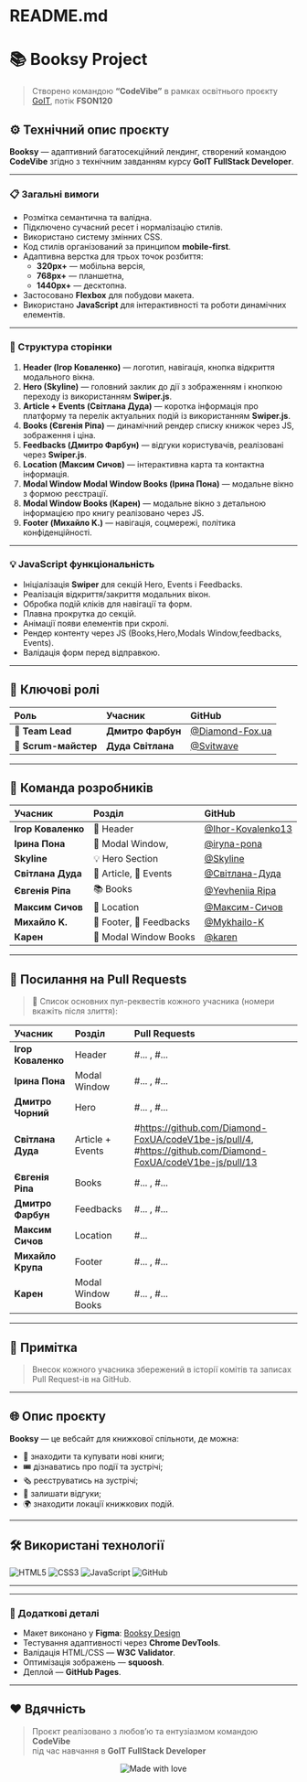 # README.md
# 📚 Booksy Project

> Створено командою **“CodeVibe”** в рамках освітнього проєкту [GoIT](https://goit.global/ua/), потік **FSON120**

<!-- <p align="center">
  <img src="https://upload.wikimedia.org/wikipedia/commons/9/9a/GoIT_logo.svg" alt="GoIT Logo" width="150"/>
</p> -->





## ⚙️ Технічний опис проєкту

**Booksy** — адаптивний багатосекційний лендинг, створений командою **CodeVibe** згідно з технічним завданням курсу **GoIT FullStack Developer**.

---

### 📋 Загальні вимоги

- Розмітка семантична та валідна.
- Підключено сучасний ресет і нормалізацію стилів.
- Використано систему змінних CSS.
- Код стилів організований за принципом **mobile-first**.
- Адаптивна верстка для трьох точок розбиття:
  - **320px+** — мобільна версія,
  - **768px+** — планшетна,
  - **1440px+** — десктопна.
- Застосовано **Flexbox**  для побудови макета.
- Використано **JavaScript** для інтерактивності та роботи динамічних елементів.

---

### 🧩 Структура сторінки

1. **Header (Ігор Коваленко)** — логотип, навігація, кнопка відкриття модального вікна.  
2. **Hero (Skyline)** — головний заклик до дії з зображенням і кнопкою переходу  із використанням **Swiper.js**.  
3. **Article + Events (Світлана Дуда)** — коротка інформація про платформу та перелік актуальних подій із використанням **Swiper.js**.  
4. **Books (Євгенія Ріпа)** — динамічний рендер списку книжок через JS, зображення і ціна.  
5. **Feedbacks (Дмитро Фарбун)** — відгуки користувачів, реалізовані через **Swiper.js**.  
6. **Location (Максим Сичов)** — інтерактивна карта та контактна інформація.  
7. **Modal Window Modal Window Books (Ірина Пона)** — модальне вікно з формою реєстрації.  
8. **Modal Window Books (Карен)** — модальне вікно з детальною інформацією про книгу реалізовано через JS.  
9. **Footer (Михайло K.)** — навігація, соцмережі, політика конфіденційності.

---

### 💡 JavaScript функціональність

- Ініціалізація **Swiper** для секцій Hero, Events і Feedbacks.
- Реалізація відкриття/закриття модальних вікон.
- Обробка подій кліків для навігації та форм.
- Плавна прокрутка до секцій.
- Анімації появи елементів при скролі.
- Рендер контенту через JS (Books,Hero,Modals Window,feedbacks, Events).
- Валідація форм перед відправкою.
---

## 🚀 Ключові ролі

| Роль | Учасник | GitHub |
|:----|:---------|:--------|
| 🧠 **Team Lead** | **Дмитро Фарбун** | [@Diamond-Fox.ua](https://github.com/) |
| 🧭 **Scrum-майстер** | **Дуда Світлана** | [@Svitwave](https://github.com/) |

---

## 👥 Команда розробників

| Учасник | Розділ | GitHub |
|:--------|:--------|:--------|
| **Ігор Коваленко** | 🧠 Header | [@Ihor-Kovalenko13](https://github.com/Ihor-Kovalenko13) |
| **Ірина Пона** | 💬 Modal Window, | [@iryna-pona](https://github.com/iryna-pona) |
| **Skyline** | 💡 Hero Section | [@Skyline](Chorniy-Dima) |
| **Світлана Дуда** | 📰 Article, 🎉 Events | [@Світлана-Дуда](https://github.com/Svitwave) |
| **Євгенія Ріпа** | 📚 Books | [@Yevheniia Ripa](https://github.com/YevheniiaRipa) |
| **Максим Сичов** | 📍 Location | [@Максим-Сичов](https://github.com/Maksim3838) |
| **Михайло K.** | 🔧 Footer, 💬 Feedbacks | [@Mykhailo-K](https://github.com/FlyFayer-byte) |
| **Карен** | 🔧 Modal Window Books | [@karen](https://github.com/) |

---

## 🔗 Посилання на Pull Requests

> 🧩 Список основних пул-реквестів кожного учасника (номери вкажіть після злиття):

| Учасник | Розділ | Pull Requests |
|:--------|:--------|:---------------|
| **Ігор Коваленко** | Header | #... , #... |
| **Ірина Пона** | Modal Window | #... , #... |
| **Дмитро Чорний** | Hero | #... , #... |
| **Світлана Дуда** | Article + Events | #https://github.com/Diamond-FoxUA/codeV1be-js/pull/4, #https://github.com/Diamond-FoxUA/codeV1be-js/pull/13 |
| **Євгенія Ріпа** | Books | #... , #... |
| **Дмитро Фарбун** | Feedbacks | #... , #... |
| **Максим Сичов** | Location | #... |
| **Михайло Kрупа** | Footer | #... , #... |
**Kарен** | Modal Window Books | #... , #... |

---

## 🧾 Примітка
  
> Внесок кожного учасника збережений в історії комітів та записах Pull Request-ів на GitHub.

---

## 🌐 Опис проєкту

**Booksy** — це вебсайт для книжкової спільноти, де можна:
- 📖 знаходити та купувати нові книги;
- 🎟️ дізнаватись про події та зустрічі;
- 🗞️ реєструватись на зустрічі;
- 💬 залишати відгуки;
- 🌍 знаходити локації книжкових подій.

---

## 🛠 Використані технології

![HTML5](https://img.shields.io/badge/HTML5-E34F26?style=for-the-badge&logo=html5&logoColor=white)
![CSS3](https://img.shields.io/badge/CSS3-2965f1?style=for-the-badge&logo=css3&logoColor=white)
![JavaScript](https://img.shields.io/badge/JavaScript-f7df1e?style=for-the-badge&logo=javascript&logoColor=black)
![GitHub](https://img.shields.io/badge/GitHub-000?style=for-the-badge&logo=github&logoColor=white)

---


---

### 📐 Додаткові деталі

- Макет виконано у **Figma**: [Booksy Design](figma.com/design/Q8qeSuzKR9tcbh1Ez9jOX4/Booksy?node-id=5999-10563&t=Hf43hQhV57GAGrpV-0)  
- Тестування адаптивності через **Chrome DevTools**.  
- Валідація HTML/CSS — **W3C Validator**.  
- Оптимізація зображень — **squoosh**.  
- Деплой — **GitHub Pages**.

---


## ❤️ Вдячність

> Проєкт реалізовано з любов’ю та ентузіазмом командою **CodeVibe**  
> під час навчання в **GoIT FullStack Developer**

<p align="center">
  <img src="https://img.shields.io/badge/Made_with_❤️_by_CodeVibe-F06292?style=for-the-badge" alt="Made with love"/>
</p>
